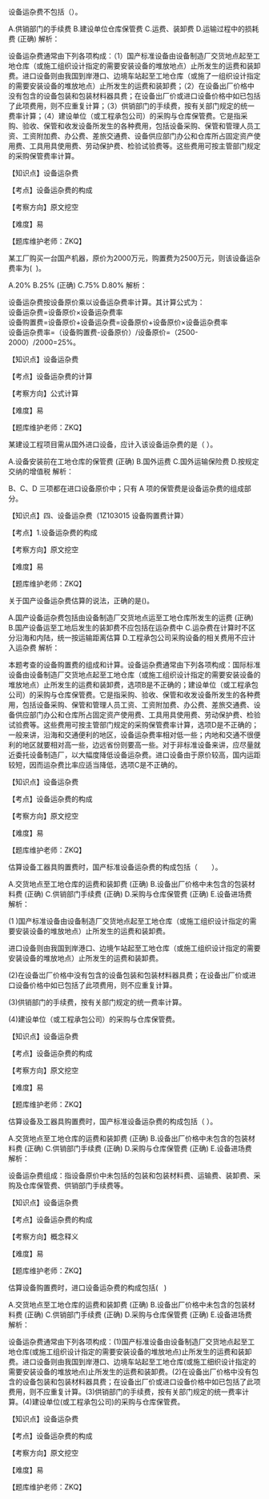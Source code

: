 <p>设备运杂费不包括（）。</p>
A.供销部门的手续费
B.建设单位仓库保管费
C.运费、装卸费
D.运输过程中的损耗费  (正确)
解析：<p>设备运杂费通常由下列各项构成：（1）国产标准设备由设备制造厂交货地点起至工地仓库（或施工组织设计指定的需要安装设备的堆放地点）止所发生的运费和装卸费。进口设备则由我国到岸港口、边境车站起至工地仓库（或施了一组织设计指定的需要安装设备的堆放地点）止所发生的运费和装卸费；（2）在设备出厂价格中没有包含的设备包装和包装材料器具费；在设备出厂价或进口设备价格中如已包括了此项费用，则不应重复计算；（3）供销部门的手续费，按有关部门规定的统一费率计算；（4）建设单位（或工程承包公司）的采购与仓库保管费。它是指采购、验收、保管和收发设备所发生的各种费用，包括设备采购、保管和管理人员工资、工资附加费、办公费、差旅交通费、设备供应部门办公和仓库所占固定资产使用费、工具用具使用费、劳动保护费、检验试验费等。这些费用可按主管部门规定的采购保管费率计算。</p><p>【知识点】设备运杂费</p><p>【考点】设备运杂费的构成</p><p>【考察方向】原文挖空</p><p>【难度】易</p><p>【题库维护老师：ZKQ】</p>
<p>某工厂购买一台国产机器，原价为2000万元，购置费为2500万元，则该设备运杂费率为( &nbsp;)。</p>
A.20%
B.25%  (正确)
C.75%
D.80%
解析：<p>设备运杂费按设备原价乘以设备运杂费率计算。其计算公式为：<br/>设备运杂费=设备原价×设备运杂费率<br/>设备购置费=设备原价+设备运杂费=设备原价+设备原价×设备运杂费率<br/>设备运杂费率=（设备购置费-设备原价）/设备原价=（2500-2000）/2000=25%。</p><p>【知识点】设备运杂费</p><p>【考点】设备运杂费的计算</p><p>【考察方向】公式计算</p><p>【难度】易</p><p>【题库维护老师：ZKQ】</p>
<p>某建设工程项目需从国外进口设备，应计入该设备运杂费的是（ ）。</p>
A.设备安装前在工地仓库的保管费  (正确)
B.国外运费
C.国外运输保险费
D.按规定交纳的增值税
解析：<p>B、C、D 三项都在进口设备原价中；只有 A 项的保管费是设备运杂费的组成部分。</p><p>【知识点】四、设备运杂费（1Z103015 设备购置费计算）</p><p>【考点】1.设备运杂费的构成</p><p>【考察方向】原文挖空</p><p>【难度】易</p><p>【题库维护老师：ZKQ】</p>
<p>关于国产设备运杂费估算的说法，正确的是()。</p>
A.国产设备运杂费包括由设备制造厂交货地点运至工地仓库所发生的运费  (正确)
B.国产设备运至工地后发生的装卸费不应包括在运杂费中
C.运杂费在计算时不区分沿海和内陆，统一按运输距离估算
D.工程承包公司采购设备的相关费用不应计入运杂费
解析：<p>本题考查的设备购置费的组成和计算。设备运杂费通常由下列各项构成：国际标准设备由设备制造厂交货地点起至工地仓库（或施工组织设计指定的需要安装设备的堆放地点）止所发生的运费和装卸费，选项B是不正确的；建设单位（或工程承包公司）的采购与仓库保管费。它是指采购、验收、保管和收发设备所发生的各种费用，包括设备采购、保管和管理人员工资、工资附加费、办公费、差旅交通费、设备供应部门办公和仓库所占固定资产使用费、工具用具使用费、劳动保护费、检验试验费等。这些费用可按主管部门规定的采购保管费率计算，选项D是不正确的；一般来讲，沿海和交通便利的地区，设备运杂费率相对低一些；内地和交通不很便利的地区就要相对高一些，边远省份则要高一些。对于非标准设备来讲，应尽量就近委托设备制造厂，以大幅度降低设备运杂费。进口设备由于原价较高，国内运距较短，因而运杂费比率应适当降低，选项C是不正确的。</p><p>【知识点】设备运杂费</p><p>【考点】设备运杂费的构成</p><p>【考察方向】原文挖空</p><p>【难度】易</p><p>【题库维护老师：ZKQ】<br/></p>
<p>估算设备工器具购置费时，国产标准设备运杂费的构成包括（　　）。</p>
A.交货地点至工地仓库的运费和装卸费  (正确)
B.设备出厂价格中未包含的包装材料费  (正确)
C.供销部门手续费  (正确)
D.采购与仓库保管费  (正确)
E.设备进场费
解析：<p>(1 )国产标准设备由设备制造厂交货地点起至工地仓库（或施工组织设计指定的需要安装设备的堆放地点）止所发生的运费和装卸费。</p><p>进口设备则由我国到岸港口、边境乍站起至工地仓库（或施工组织设计指定的需要安装设备的堆放地点）止所发生的运费和装卸费。</p><p>(2)在设备岀厂价格中没有包含的设备包装和包装材料器具费；在设备出厂价或进口设备价格中如已包括了此项费用，则不应重复计算。</p><p>(3)供销部门的手续费，按有关部门规定的统一费率计算。</p><p>(4)建设单位（或工程承包公司）的采购与仓库保管费。</p><p>【知识点】设备运杂费</p><p>【考点】设备运杂费的构成</p><p>【考察方向】原文挖空</p><p>【难度】易</p><p>【题库维护老师：ZKQ】<br/></p>
<p>估算设备及工器具购置费时，国产标准设备运杂费的构成包括（ ）。</p>
A.交货地点至工地仓库的运费和装卸费  (正确)
B.设备出厂价格中未包含的包装材料费  (正确)
C.供销部门手续费  (正确)
D.采购与仓库保管费  (正确)
E.设备进场费
解析：<p>设备运杂费组成：指设备原价中未包括的包装和包装材料费、运输费、装卸费、采购及仓库保管费、供销部门手续费等。</p><p>【知识点】设备运杂费</p><p>【考点】设备运杂费的构成</p><p>【考察方向】概念释义</p><p>【难度】易</p><p>【题库维护老师：ZKQ】</p>
<p>估算设备购置费时，进口设备运杂费的构成包括( &nbsp; )</p>
A.交货地点至工地仓库的运费和装卸费  (正确)
B.设备出厂价格中未包含的包装材料费  (正确)
C.供销部门手续费  (正确)
D.采购与仓库保管费  (正确)
E.设备进场费
解析：<p>设备运杂费通常由下列各项构成：(1)国产标准设备由设备制造厂交货地点起至工地仓库(或施工组织设计指定的需要安装设备的堆放地点)止所发生的运费和装卸费。进口设备则由我国到岸港口、边境车站起至工地仓库(或施工细织设计指定的需要安装设备的堆放地点)止所发生的运费和装卸费。(2)在设备出厂价格中没有包含的设备包装和包装材料器具费；在设备出厂价或进口设备价格中如已包括了此项费用，则不应重复计算。(3)供销部门的手续费，按有关部门规定的统一费率计算。(4)建设单位(或工程承包公司)的采购与仓库保管费。</p><p>【知识点】设备运杂费</p><p>【考点】设备运杂费的构成</p><p>【考察方向】原文挖空</p><p>【难度】易</p><p>【题库维护老师：ZKQ】</p>

